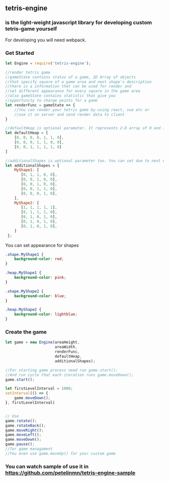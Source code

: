 ## tetris-engine 
### is the light-weight javascript library for developing custom tetris-game yourself

For developing you will need webpack.

### Get Started

```js
let Engine = require('tetris-engine');

//render tetris game
//gameState contains status of a game, 2D Array of objects 
//that specify square of a game area and next shape's description
//there is a information that can be used for render and 
//set different appearance for every square in the game area
//also gameState contains statistic that give you
//opportunity to charge points for a game
let renderFunc = gameState => {
    //You can render your tetris game by using react, vue etc or
    //use it on server and send render data to client
}

//defaultHeap is optional parameter. It represents 2-D array of 0 and 1. 
let defaultHeap = [
    [0, 0, 0, 0, 1, 1, 0],
    [0, 0, 0, 1, 1, 0, 0],
    [0, 0, 1, 1, 1, 1, 0]
]

//additionalShapes is optional parameter too. You can set due to next example:
let additionalShapes = {
    MyShape1: [
       [0, 1, 1, 0, 0],
       [0, 0, 1, 0, 0],
       [0, 0, 1, 0, 0],
       [0, 0, 1, 1, 0],
       [0, 0, 0, 1, 0],
    ],
    MyShape2: [
       [1, 1, 1, 1, 1],
       [0, 1, 1, 1, 0],
       [0, 1, 0, 1, 0],
       [0, 1, 0, 1, 0],
       [0, 1, 0, 1, 0],
    ]
 };
```

You can set appearance for shapes

```css
.shape.MyShape1 {
    background-color: red;
}

.heap.MyShape1 {
    background-color: pink;
}

.shape.MyShape2 {
    background-color: blue;
}

.heap.MyShape2 {
    background-color: lightblue;
}
```

### Create the game
```js
let game = new Engine(areaHeight, 
                      areaWidth, 
                      renderFunc, 
                      defaultHeap, 
                      additionalShapes);

//For starting game process need run game.start();
//And run cycle that each iteration runs game.moveDown();
game.start();

let firstLevelInterval = 1000;
setInterval(() => {
    game.moveDown();
}, firstLevelInterval)


// Use
game.rotate();
game.rotateBack();
game.moveRight();
game.moveLeft(); 
game.moveDown();
game.pause();
//for game managament
//You even use game.moveUp() for your custom game
```

### You can watch sample of use it in https://github.com/petelinmn/tetris-engine-sample